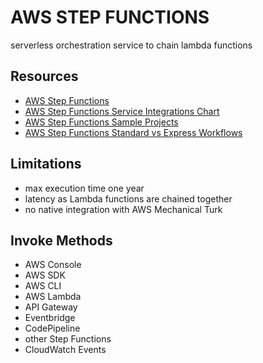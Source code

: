 # AWS STEP FUNCTIONS

serverless orchestration service to chain lambda functions

## Resources

- [AWS Step Functions](https://docs.aws.amazon.com/step-functions/latest/dg/welcome.html)
- [AWS Step Functions Service Integrations Chart](https://docs.aws.amazon.com/step-functions/latest/dg/connect-to-services.html#connect-to-services-integration-patterns)
- [AWS Step Functions Sample Projects](https://docs.aws.amazon.com/step-functions/latest/dg/create-sample-projects.html)
- [AWS Step Functions Standard vs Express Workflows](https://docs.aws.amazon.com/step-functions/latest/dg/concepts-standard-vs-express.html)

## Limitations

- max execution time one year
- latency as Lambda functions are chained together
- no native integration with AWS Mechanical Turk

## Invoke Methods

- AWS Console
- AWS SDK
- AWS CLI
- AWS Lambda
- API Gateway
- Eventbridge
- CodePipeline
- other Step Functions
- CloudWatch Events
